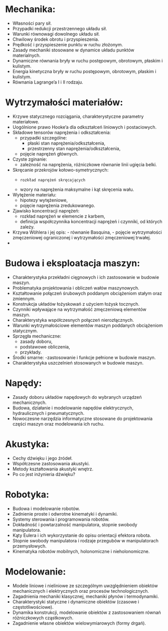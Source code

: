 # Mechanika:
- Własności pary sił.
- Przypadki redukcji przestrzennego układu sił.
- Warunki równowagi dowolnego układu sił.
- Chwilowy środek obrotu i przyspieszenia.
- Prędkość i przyspieszenie punktu w ruchu złożonym.
- Zasady mechaniki stosowane w dynamice układu punktów materialnych.
- Dynamiczne równania bryły w ruchu postępowym, obrotowym, płaskim i kulistym.
- Energia kinetyczna bryły w ruchu postępowym, obrotowym, płaskim i kulistym.
- Równania Lagrange’a I i II rodzaju.

# Wytrzymałości materiałów:
- Krzywe statycznego rozciągania, charakterystyczne parametry materiałowe.
- Uogólnione prawo Hooke’a dla odkształceń liniowych i postaciowych.
- Składowe tensorów naprężenia i odkształcenia:
    - przypadki szczególne:
        - płaski stan naprężenia/odkształcenia,
        - przestrzenny stan naprężenia/odkształcenia,
    - pojęcie naprężeń głównych.
- Czyste zginanie:
    - zależność na naprężenia, różniczkowe równanie linii ugięcia belki.
- Skręcanie przekrojów kołowo-symetrycznych:
    -     rozkład naprężeń skręcających
    - wzory na naprężenia maksymalne i kąt skręcenia wału.
- Wytężenie materiału:
    - hipotezy wytężeniowe,
    - pojęcie naprężenia zredukowanego.
- Zjawisko koncentracji naprężeń:
    - rozkład naprężeń w elemencie z karbem,
    - definicja współczynnika koncentracji naprężeń i czynniki, od których zależy.
-    Krzywa Wöhlera i jej opis:
    - równanie Basquina,
    - pojęcie wytrzymałości zmęczeniowej ograniczonej i wytrzymałości zmęczeniowej trwałej.
-
# Budowa i eksploatacja maszyn:
- Charakterystyka przekładni cięgnowych i ich zastosowanie w budowie maszyn.
- Problematyka projektowania i obliczeń wałów maszynowych.
- Kształtowanie połączeń śrubowych poddanym obciążeniom stałym oraz zmiennym.
- Konstrukcja układów łożyskowań z użyciem łożysk tocznych.
- Czynniki wpływające na wytrzymałość zmęczeniową elementów maszyn.
- Charakterystyka współczesnych połączeń nierozłącznych.
- Warunki wytrzymałościowe elementów maszyn poddanych obciążeniom statycznym.
- Sprzęgła mechaniczne:
    - zasady doboru,
    - podstawowe obliczenia,
    - przykłady.
-    Środki smarne:
    -zastosowanie i funkcje pełnione w budowie maszyn.
-    Charakterystyka uszczelnień stosowanych w budowie maszyn.


# Napędy:
- Zasady doboru układów napędowych do wybranych urządzeń mechanicznych.
- Budowa, działanie i modelowanie napędów elektrycznych, hydraulicznych i pneumatycznych.
- Nowoczesne narzędzia informatyczne stosowane do projektowania części maszyn oraz modelowania ich ruchu.


# Akustyka:
- Cechy dźwięku i jego źródeł.
- Współczesne zastosowania akustyki.
- Metody kształtowania akustyki wnętrz.
- Po co jest inżynieria dźwięku?


# Robotyka:
- Budowa i modelowanie robotów.
- Zadnienie proste i odwrotne kinematyki i dynamiki.
- Systemy sterowania i programowania robotów.
- Dokładność i powtarzalność manipulatora, stopnie swobody manipulatora.
- Kąty Eulera i ich wykorzystanie do opisu orientacji efektora robota.
- Stopnie swobody manipulatora i rodzaje przegubów w manipulatorach przemysłowych.
- Kinematyka robotów mobilnych, holonomiczne i nieholonomiczne.


# Modelowanie:
- Modele liniowe i nieliniowe ze szczególnym uwzględnieniem obiektów mechanicznych i elektrycznych oraz procesów technologicznych.
- Zagadnienia mechaniki klasycznej, mechaniki płynów i termodynamiki.
- Charakterystyki statyczne i dynamiczne obiektów (czasowe i częstotliwościowe).
- Dynamika konstrukcji, modelowanie obiektów z zastosowaniem równań różniczkowych cząstkowych.
- Zagadnienie własne obiektów wielowymiarowych (formy drgań).
